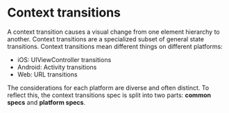 # Context transitions

A context transition causes a visual change from one element hierarchy to another. Context transitions are a specialized subset of general state transitions. Context transitions mean different things on different platforms:

- iOS: UIViewController transitions
- Android: Activity transitions
- Web: URL transitions

The considerations for each platform are diverse and often distinct. To reflect this, the context transitions spec is split into two parts: **common specs** and **platform specs**.
